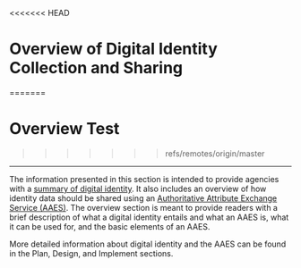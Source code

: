 <<<<<<< HEAD
# Overview of Digital Identity Collection and Sharing
=======
# Overview Test
>>>>>>> refs/remotes/origin/master
---------------------

The information presented in this section is intended to provide agencies with a [summary of digital identity](../1_enterprise-id). It also includes an overview of how identity data should be shared using an [Authoritative Attribute Exchange Service (AAES)](../2_ae-elements). The overview section is meant to provide readers with a brief description of what a digital identity entails and what an AAES is, what it can be used for, and the basic elements of an AAES.

More detailed information about digital identity and the AAES can be found in the Plan, Design, and Implement sections.


